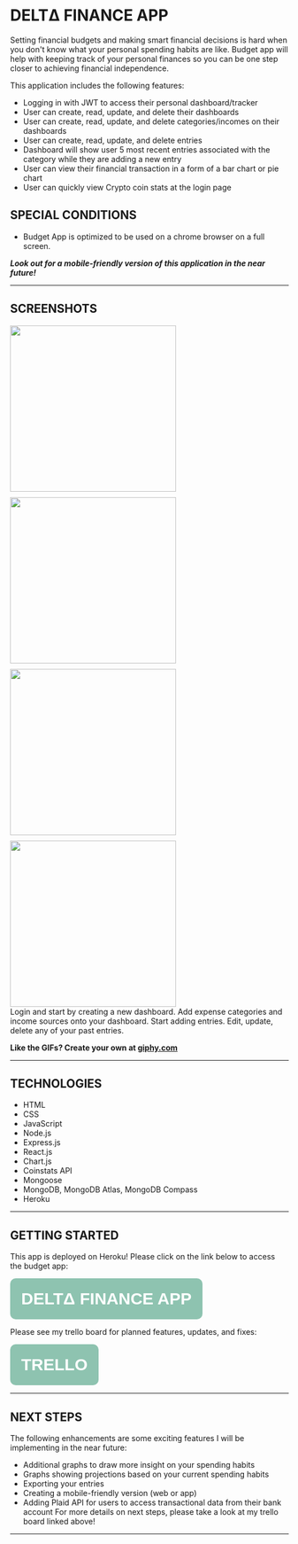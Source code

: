 # **DELTΔ FINANCE APP**

Setting financial budgets and making smart financial decisions is hard when you don't know what your personal spending habits are like. Budget app will help with keeping track of your personal finances so you can be one step closer to achieving financial independence. 

This application includes the following features:
* Logging in with JWT to access their personal dashboard/tracker
* User can create, read, update, and delete their dashboards
* User can create, read, update, and delete categories/incomes on their dashboards
* User can create, read, update, and delete entries 
* Dashboard will show user 5 most recent entries associated with the category while they are adding a new entry
* User can view their financial transaction in a form of a bar chart or pie chart
* User can quickly view Crypto coin stats at the login page

## **SPECIAL CONDITIONS** 
* Budget App is optimized to be used on a chrome browser on a full screen. 

***Look out for a mobile-friendly version of this application in the near future!***

<hr>

## **SCREENSHOTS**

<div style="display:flex; flex-wrap:wrap; column;gap:10px; width: 800px;">
<img style="flex: 0 0 50%; height: 300px;" src="https://media.giphy.com/media/lzNv8sbjvMbTaK0dET/giphy.gif">
<img style="flex: 0 0 50%; height: 300px;" src="https://media.giphy.com/media/SJthoPM4KCAwakgV8o/giphy.gif">
<img style="flex: 0 0 50%; height: 300px;" src="https://media.giphy.com/media/6da1al4BiqGRXveLez/giphy.gif">
<img style="flex: 0 0 50%; height: 300px;" src="https://media.giphy.com/media/k05l5LIswiarmgLIi4/giphy.gif">

</div>
Login and start by creating a new dashboard. Add expense categories and income sources onto your dashboard. Start adding entries.
Edit, update, delete any of your past entries. 

<strong>Like the GIFs? Create your own at <a href="https://giphy.com/">giphy.com</a></strong>

<hr>

## **TECHNOLOGIES**

* HTML
* CSS
* JavaScript
* Node.js
* Express.js
* React.js
* Chart.js
* Coinstats API
* Mongoose
* MongoDB, MongoDB Atlas, MongoDB Compass
* Heroku

<hr>
<h2><strong>GETTING STARTED</strong></h2>



This app is deployed on Heroku! 
Please click on the link below to access the budget app:

<button style="padding: 20px; font-size: 30px; border-radius: 10px; background-color: #8EC3B0; border: none;" ><strong><a style="color: white; text-decoration: none;" href="https://delta-app.herokuapp.com/">DELTΔ FINANCE APP</a></strong></button>

Please see my trello board for planned features, updates, and fixes:

<button style="padding: 20px; font-size: 30px; border-radius: 10px; background-color: #8EC3B0; border: none;" ><strong><a style="color: white; text-decoration: none;" href="https://trello.com/b/6wr2p3W7/project-4-%CE%B4-delta-finance-app">TRELLO</a></strong></button>

<hr>

## **NEXT STEPS**

The following enhancements are some exciting features I will be implementing in the near future:
* Additional graphs to draw more insight on your spending habits
* Graphs showing projections based on your current spending habits
* Exporting your entries 
* Creating a mobile-friendly version (web or app)
* Adding Plaid API for users to access transactional data from their bank account
For more details on next steps, please take a look at my trello board linked above! 

<hr>
